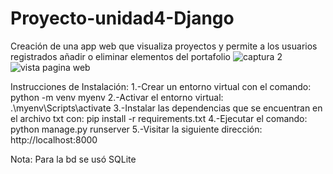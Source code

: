 # Proyecto-unidad4-Django
Creación de una app web que visualiza proyectos y permite a los usuarios registrados añadir o eliminar elementos del portafolio
![captura 2](https://user-images.githubusercontent.com/113312690/206984877-9bdc5684-f349-496a-9945-906fa180f9b5.JPG)
![vista pagina web](https://user-images.githubusercontent.com/113312690/206984895-b4567e56-1f48-4b74-a59b-8ab2788d84e9.JPG)


Instrucciones de Instalación: 
1.-Crear un entorno virtual con el comando: python -m venv myenv
2.-Activar el entorno virtual: .\myenv\Scripts\activate 
3.-Instalar las dependencias que se encuentran en el archivo txt con: pip install -r requirements.txt
4.-Ejecutar el comando: python manage.py runserver
5.-Visitar la siguiente dirección: http://localhost:8000


Nota: Para la bd se usó SQLite 
